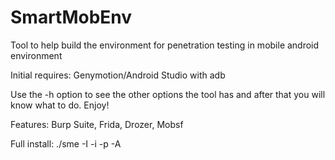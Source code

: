 # SmartMobEnv
Tool to help build the environment for penetration testing in mobile android environment

Initial requires: Genymotion/Android Studio with adb

Use the -h option to see the other options the tool has and after that you will know what to do. Enjoy!

Features:
Burp Suite, Frida, Drozer, Mobsf

Full install: ./sme -I <ip-device-android> -i <ip-burpsuite> -p <port-burpsuite> -A
